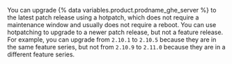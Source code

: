 You can upgrade {% data variables.product.prodname_ghe_server %} to the latest patch release using a hotpatch, which does not require a maintenance window and usually does not require a reboot. You can use hotpatching to upgrade to a newer patch release, but not a feature release. For example, you can upgrade from `2.10.1` to `2.10.5` because they are in the same feature series, but not from `2.10.9` to `2.11.0` because they are in a different feature series.
